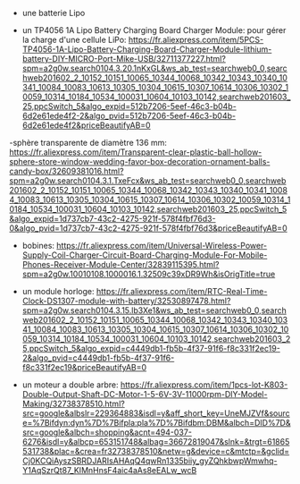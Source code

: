 - une batterie Lipo

- un TP4056 1A Lipo Battery Charging Board Charger Module: pour gérer la charge d'une cellule LiPo: 
https://fr.aliexpress.com/item/5PCS-TP4056-1A-Lipo-Battery-Charging-Board-Charger-Module-lithium-battery-DIY-MICRO-Port-Mike-USB/32711377227.html?spm=a2g0w.search0104.3.20.1nKxGL&ws_ab_test=searchweb0_0,searchweb201602_2_10152_10151_10065_10344_10068_10342_10343_10340_10341_10084_10083_10613_10305_10304_10615_10307_10614_10306_10302_10059_10314_10184_10534_100031_10604_10103_10142,searchweb201603_25,ppcSwitch_5&algo_expid=512b7206-5eef-46c3-b04b-6d2e61ede4f2-2&algo_pvid=512b7206-5eef-46c3-b04b-6d2e61ede4f2&priceBeautifyAB=0

-sphère transparente de diamètre 136 mm: 
https://fr.aliexpress.com/item/Transparent-clear-plastic-ball-hollow-sphere-store-window-wedding-favor-box-decoration-ornament-balls-candy-box/32609381016.html?spm=a2g0w.search0104.3.1.TxeFcx&ws_ab_test=searchweb0_0,searchweb201602_2_10152_10151_10065_10344_10068_10342_10343_10340_10341_10084_10083_10613_10305_10304_10615_10307_10614_10306_10302_10059_10314_10184_10534_100031_10604_10103_10142,searchweb201603_25,ppcSwitch_5&algo_expid=1d737cb7-43c2-4275-921f-578f4fbf76d3-0&algo_pvid=1d737cb7-43c2-4275-921f-578f4fbf76d3&priceBeautifyAB=0

- bobines:
https://fr.aliexpress.com/item/Universal-Wireless-Power-Supply-Coil-Charger-Circuit-Board-Charging-Module-For-Mobile-Phones-Receiver-Module-Center/32839115395.html?spm=a2g0w.10010108.1000016.1.32509c39xDR9Wh&isOrigTitle=true

- un module horloge:
https://fr.aliexpress.com/item/RTC-Real-Time-Clock-DS1307-module-with-battery/32530897478.html?spm=a2g0w.search0104.3.15.lb3Xe1&ws_ab_test=searchweb0_0,searchweb201602_2_10152_10151_10065_10344_10068_10342_10343_10340_10341_10084_10083_10613_10305_10304_10615_10307_10614_10306_10302_10059_10314_10184_10534_100031_10604_10103_10142,searchweb201603_25,ppcSwitch_5&algo_expid=c4449db1-fb5b-4f37-91f6-f8c331f2ec19-2&algo_pvid=c4449db1-fb5b-4f37-91f6-f8c331f2ec19&priceBeautifyAB=0

- un moteur a double arbre: https://fr.aliexpress.com/item/1pcs-lot-K803-Double-Output-Shaft-DC-Motor-1-5-6V-3V-11000rpm-DIY-Model-Making/32738378510.html?src=google&albslr=229364883&isdl=y&aff_short_key=UneMJZVf&source=%7Bifdyn:dyn%7D%7Bifpla:pla%7D%7Bifdbm:DBM&albch=DID%7D&src=google&albch=shopping&acnt=494-037-6276&isdl=y&albcp=653151748&albag=36672819047&slnk=&trgt=61865531738&plac=&crea=fr32738378510&netw=g&device=c&mtctp=&gclid=Cj0KCQiAyszSBRDJARIsAHAqQ4qwRn1335biiy_gyZQhkbwpWmwhq-Y1AqSzrQt87_KIMnHnsF4aic4aAs8eEALw_wcB
